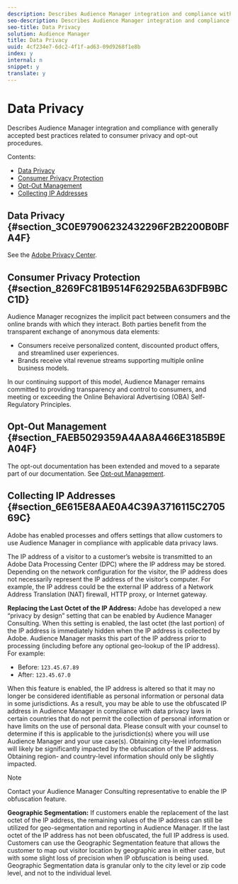 ```yaml
---
description: Describes Audience Manager integration and compliance with generally accepted best practices related to consumer privacy and opt-out procedures.
seo-description: Describes Audience Manager integration and compliance with generally accepted best practices related to consumer privacy and opt-out procedures.
seo-title: Data Privacy
solution: Audience Manager
title: Data Privacy
uuid: 4cf234e7-6dc2-4f1f-ad63-09d9268f1e8b
index: y
internal: n
snippet: y
translate: y
---
```


# Data Privacy

Describes Audience Manager integration and compliance with generally accepted best practices related to consumer privacy and opt-out procedures.



Contents: 

* [Data Privacy](#section_3C0E97906232432296F2B2200B0BFA4F)
* [Consumer Privacy Protection](#section_8269FC81B9514F62925BA63DFB9BCC1D)
* [Opt-Out Management](#section_FAEB5029359A4AA8A466E3185B9EA04F)
* [Collecting IP Addresses](#section_6E615E8AAE0A4C39A3716115C270569C)


## Data Privacy {#section_3C0E97906232432296F2B2200B0BFA4F}



See the [Adobe Privacy Center](https://www.adobe.com/privacy/opt-out.html). 

## Consumer Privacy Protection {#section_8269FC81B9514F62925BA63DFB9BCC1D}



Audience Manager recognizes the implicit pact between consumers and the online brands with which they interact. Both parties benefit from the transparent exchange of anonymous data elements: 



* Consumers receive personalized content, discounted product offers, and streamlined user experiences.
* Brands receive vital revenue streams supporting multiple online business models.





In our continuing support of this model, Audience Manager remains committed to providing transparency and control to consumers, and meeting or exceeding the Online Behavioral Advertising (OBA) Self-Regulatory Principles. 

## Opt-Out Management {#section_FAEB5029359A4AA8A466E3185B9EA04F}



The opt-out documentation has been extended and moved to a separate part of our documentation. See [Opt-out Management](../../c_am_overview_intro/c_data_security_and_privacy/opt-out-management.md#concept_1EC49431ED7D4012BD930ECF8A6D732F). 

<!-- <p>  </p>
<table id="table_A1FF33B328BD451FAFF6C6B8422F928B"> 
 <tgroup cols="2">
  <colspec colnum="1" colname="col1" colwidth="1.00*" />
  <colspec colnum="2" colname="col2" colwidth="2.74*" />
  <thead> 
   <tr> 
    <th colname="col1" class="entry"> Opt-Out For </th> 
    <th colname="col2" class="entry"> Description </th> 
   </tr>
  </thead> 
  <tbody> 
   <tr> 
    <td colname="col1"> <p>Adobe Experience Cloud </p> </td> 
    <td colname="col2"> <p>The <a href="https://www.adobe.com/privacy/opt-out.html#customeruse" format="http" scope="external"> Your Privacy Choices page</a> provides 1-click features that let you control and opt-out of data collection by the Adobe Experience Cloud advertising solutions (including Audience Manager). Specifically, see the <a href="https://www.adobe.com/privacy/opt-out.html#customeruse" format="http" scope="external"> business customer section</a> of the Privacy Choices page. </p> </td> 
   </tr> 
   <tr> 
    <td colname="col1"> <p>Browsers that do not support third-party cookies </p> </td> 
    <td colname="col2"> <p>See <a href="../../c_features/declared-ids.md#concept_CB958007B9DA4251BA724B5607AD9FC3" format="dita" scope="local"> Declared ID Targeting</a>. </p> </td> 
   </tr> 
   <tr> 
    <td colname="col1"> <p>Mobile devices </p> </td> 
    <td colname="col2"> <p>See the opt-out and privacy settings for: </p> <p> 
      <ul id="ul_86EFAB879215403D937B5148C26A41D9"> 
       <li id="li_C0B544E8F4FE473B94A5436D3A60BDB1"><a href="https://marketing.adobe.com/resources/help/en_US/mobile/android/privacy.html" format="https" scope="external"> Android devices</a> </li> 
       <li id="li_26C787BAB729499A9FEDF055E9AB0637"><a href="https://marketing.adobe.com/resources/help/en_US/mobile/ios/privacy.html" format="https" scope="external"> iOS devices</a> </li> 
      </ul> </p> </td> 
   </tr> 
  </tbody> 
 </tgroup> 
</table> -->

## Collecting IP Addresses {#section_6E615E8AAE0A4C39A3716115C270569C}



Adobe has enabled processes and offers settings that allow customers to use Audience Manager in compliance with applicable data privacy laws. 


The IP address of a visitor to a customer’s website is transmitted to an Adobe Data Processing Center (DPC) where the IP address may be stored. Depending on the network configuration for the visitor, the IP address does not necessarily represent the IP address of the visitor’s computer. For example, the IP address could be the external IP address of a Network Address Translation (NAT) firewall, HTTP proxy, or Internet gateway. 


**Replacing the Last Octet of the IP Address:** Adobe has developed a new “privacy by design” setting that can be enabled by Audience Manager Consulting. When this setting is enabled, the last octet (the last portion) of the IP address is immediately hidden when the IP address is collected by Adobe. Audience Manager masks this part of the IP address prior to processing (including before any optional geo-lookup of the IP address). For example: 



* Before: `123.45.67.89`
* After: `123.45.67.0`





When this feature is enabled, the IP address is altered so that it may no longer be considered identifiable as personal information or personal data in some jurisdictions. As a result, you may be able to use the obfuscated IP address in Audience Manager in compliance with data privacy laws in certain countries that do not permit the collection of personal information or have limits on the use of personal data. Please consult with your counsel to determine if this is applicable to the jurisdiction(s) where you will use Audience Manager and your use case(s). Obtaining city-level information will likely be significantly impacted by the obfuscation of the IP address. Obtaining region- and country-level information should only be slightly impacted. 



>[!NOTE]
>
>Contact your Audience Manager Consulting representative to enable the IP obfuscation feature.



**Geographic Segmentation:** If customers enable the replacement of the last octet of the IP address, the remaining values of the IP address can still be utilized for geo-segmentation and reporting in Audience Manager. If the last octet of the IP address has not been obfuscated, the full IP address is used. Customers can use the Geographic Segmentation feature that allows the customer to map out visitor location by geographic area in either case, but with some slight loss of precision when IP obfuscation is being used. Geographic Segmentation data is granular only to the city level or zip code level, and not to the individual level. 



